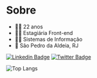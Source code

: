 
<!--
**debsmalheiro/debsmalheiro** is a ✨ _special_ ✨ repository because its `README.md` (this file) appears on your GitHub profile.

Here are some ideas to get you started:

- 🔭 I’m currently working on ...
- 🌱 I’m currently learning ...
- 👯 I’m looking to collaborate on ...
- 🤔 I’m looking for help with ...
- 💬 Ask me about ...
- 📫 How to reach me: ...
- 😄 Pronouns: ...
- ⚡ Fun fact: ...
-->

# Sobre
- 🙋‍♀️ 22 anos
- 👩‍💻 Estagiária Front-end 
- 👩‍🎓 Sistemas de Informação 
- 📍 São Pedro da Aldeia, RJ

[![Linkedin Badge](https://img.shields.io/badge/-Déborah%20Malheiro-6633cc?style=flat-square&logo=Linkedin&logoColor=white&link=https://www.linkedin.com/in/deborahmalheiro/)](https://www.linkedin.com/in/deborahmalheiro/) 
[![Twitter Badge](https://img.shields.io/badge/-@debsmalheiro-6633cc?style=flat-square&labelColor=6633cc&logo=twitter&logoColor=white&link=https://twitter.com/debsmalheiro)](https://twitter.com/debsmalheiro) 

![Top Langs](https://github-readme-stats.vercel.app/api/top-langs/?username=debsmalheiro&langs_count=5&title_color=6633cc&text_color=6633cc})

